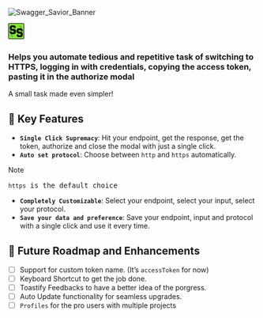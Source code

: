![Swagger_Savior_Banner](https://github.com/user-attachments/assets/ad44524a-db6e-469d-af40-1d069aaad732)

<div>
    <img src="https://github.com/Akkilesh-A/swagger-savior/blob/main/public/images/icon-16.png" alt="Swagger_Savior_Icon" /><h3>Helps you automate tedious and repetitive task of switching to HTTPS, logging in with credentials, copying the access token, pasting it in the authorize modal</h3>
</div>

<p> A small task made even simpler! </p>

## 🌟 Key Features

- **`Single Click Supremacy`**: Hit your endpoint, get the response, get the token, authorize and close  the modal with just a single click.
- **`Auto set protocol`**: Choose between `http` and `https` automatically.
> [!NOTE]
> <samp> `https` is the default choice</samp>
> 
- **`Completely Customizable`**: Select your endpoint, select your input, select your protocol.
- **`Save your data and preference`**: Save your endpoint, input and protocol with a single click and use it every time.

## 🔮 Future Roadmap and Enhancements

- [ ]  Support for custom token name. (It’s `accessToken` for now)
- [ ]  Keyboard Shortcut to get the job done.
- [ ]  Toastify Feedbacks to have a better idea of the porgress.
- [ ]  Auto Update functionality for seamless upgrades.
- [ ]  `Profiles` for the pro users with multiple projects
